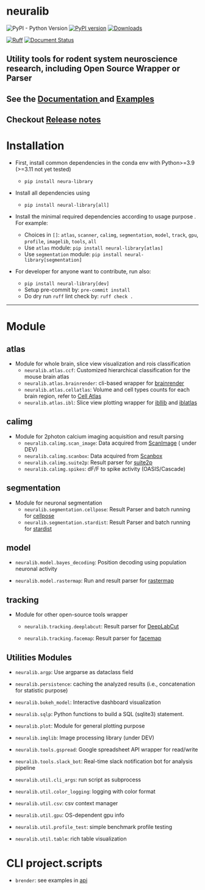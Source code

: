 # neuralib

![PyPI - Python Version](https://img.shields.io/pypi/pyversions/neura-library)
[![PyPI version](https://badge.fury.io/py/neura-library.svg)](https://badge.fury.io/py/neura-library)
[![Downloads](https://static.pepy.tech/badge/neura-library)](https://pepy.tech/project/neura-library)

[![Ruff](https://img.shields.io/endpoint?url=https://raw.githubusercontent.com/astral-sh/ruff/main/assets/badge/v2.json)](https://github.com/astral-sh/ruff)
[![Document Status](https://readthedocs.org/projects/neuralib/badge/?version=latest)](https://neuralib.readthedocs.io/en/latest/index.html)

## Utility tools for rodent system neuroscience research, including Open Source Wrapper or Parser

## See the [Documentation ](https://neuralib.readthedocs.io/en/latest/index.html) and [Examples](doc/source/notebooks)

## Checkout [Release notes](https://github.com/ytsimon2004/neuralib/releases)

# Installation

- First, install common dependencies in the conda env with Python>=3.9 (>=3.11 not yet tested)
    - `pip install neura-library`

- Install all dependencies using
    - `pip install neural-library[all]`

- Install the minimal required dependencies according to usage purpose . For example:
    - Choices
      in `[]`: `atlas`, `scanner`, `calimg`, `segmentation`, `model`, `track`, `gpu`, `profile`, `imagelib`, `tools`,
      `all`
    - Use `atlas` module: `pip install neural-library[atlas]`
    - Use `segmentation` module: `pip install neural-library[segmentation]`

- For developer for anyone want to contribute, run also:
    - `pip install neural-library[dev]`
    - Setup pre-commit by: `pre-commit install`
    - Do dry run `ruff` lint check by: `ruff check .`

----------------------------

# Module

## atlas

- Module for whole brain, slice view visualization and rois classification
    - `neuralib.atlas.ccf`: Customized hierarchical classification for the mouse brain atlas
    - `neuralib.atlas.brainrender`: cli-based wrapper for [brainrender](https://github.com/brainglobe/brainrender)
    - `neuralib.atlas.cellatlas`: Volume and cell types counts for each brain region, refer
      to [Cell Atlas](https://portal.bluebrain.epfl.ch/resources/models/cell-atlas/)
    - `neuralib.atlas.ibl`: Slice view plotting wrapper
      for [ibllib](https://github.com/int-brain-lab/ibllib?tab=readme-ov-file)
      and [iblatlas](https://int-brain-lab.github.io/iblenv/_autosummary/ibllib.atlas.html)

## calimg

- Module for 2photon calcium imaging acquisition and result parsing
    - `neuralib.calimg.scan_image`: Data acquired from [ScanImage](https://www.mbfbioscience.com/products/scanimage/) (
      under
      DEV)
    - `neuralib.calimg.scanbox`: Data acquired from [Scanbox](https://scanbox.org/tag/two-photon/)
    - `neuralib.calimg.suite2p`:  Result parser for [suite2p](https://github.com/MouseLand/suite2p)
  - `neuralib.calimg.spikes`: dF/F to spike activity (OASIS/Cascade)

## segmentation

- Module for neuronal segmentation
    - `neuralib.segmentation.cellpose`: Result Parser and batch running
      for [cellpose](https://github.com/MouseLand/cellpose)
    - `neuralib.segmentation.stardist`: Result Parser and batch running
      for [stardist](https://github.com/stardist/stardist)

## model

- `neuralib.model.bayes_decoding`: Position decoding using population neuronal activity

- `neuralib.model.rastermap`: Run and result parser for [rastermap](https://github.com/MouseLand/rastermap)

## tracking

- Module for other open-source tools wrapper
    - `neuralib.tracking.deeplabcut`: Result parser for [DeepLabCut](https://github.com/DeepLabCut/DeepLabCut)

    - `neuralib.tracking.facemap`: Result parser for [facemap](https://github.com/MouseLand/facemap)

## Utilities Modules

- `neuralib.argp`: Use argparse as dataclass field

- `neuralib.persistence`: caching the analyzed results (i.e., concatenation for statistic purpose)

- `neuralib.bokeh_model`: Interactive dashboard visualization

- `neuralib.sqlp`: Python functions to build a SQL (sqlite3) statement.

- `neuralib.plot`: Module for general plotting purpose

- `neuralib.imglib`: Image processing library (under DEV)

- `neuralib.tools.gspread`: Google spreadsheet API wrapper for read/write

- `neuralib.tools.slack_bot`: Real-time slack notification bot for analysis pipeline

- `neuralib.util.cli_args`: run script as subprocess

- `neuralib.util.color_logging`: logging with color format

- `neuralib.util.csv`: csv context manager

- `neuralib.util.gpu`: OS-dependent gpu info

- `neuralib.util.profile_test`: simple benchmark profile testing

- `neuralib.util.table`: rich table visualization

# CLI project.scripts

- `brender`: see examples in [api](https://neuralib.readthedocs.io/en/latest/api/neuralib.atlas.brainrender.html)
